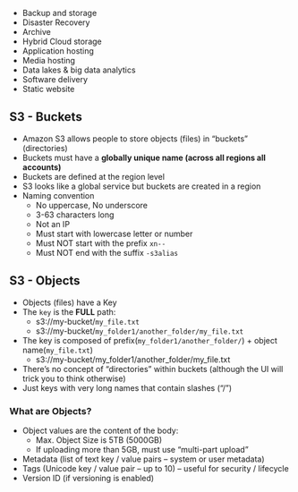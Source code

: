 - Backup and storage  
- Disaster Recovery  
- Archive  
- Hybrid Cloud storage
- Application hosting
- Media hosting  
- Data lakes & big data analytics
- Software delivery  
- Static website

## S3 - Buckets

- Amazon S3 allows people to store objects (files) in “buckets” (directories)  
- Buckets must have a **globally unique name (across all regions all accounts)**
- Buckets are defined at the region level  
- S3 looks like a global service but buckets are created in a region
- Naming convention
	- No uppercase, No underscore
	- 3-63 characters long
	- Not an IP
	- Must start with lowercase letter or number
	- Must NOT start with the prefix `xn--`
	- Must NOT end with the suffix `-s3alias`

## S3 - Objects

- Objects (files) have a Key
- The `key` is the **FULL** path:  
	- s3://my-bucket/`my_file.txt  `
	- s3://my-bucket/`my_folder1/another_folder/my_file.txt`
- The key is composed of prefix(`my_folder1/another_folder/`) + object name(`my_file.txt`)
	- s3://my-bucket/my_folder1/another_folder/my_file.txt
- There’s no concept of “directories” within buckets (although the UI will trick you to think otherwise)
- Just keys with very long names that contain slashes (“/”)

### What are Objects?

- Object values are the content of the body:
	- Max. Object Size is 5TB (5000GB)
	- If uploading more than 5GB, must use “multi-part upload”
- Metadata (list of text key / value pairs – system or user metadata)  
- Tags (Unicode key / value pair – up to 10) – useful for security / lifecycle
- Version ID (if versioning is enabled)
